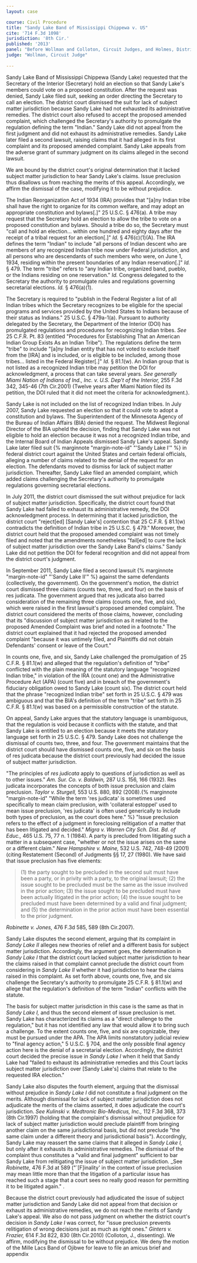```yaml
---
layout: case

course: Civil Procedure
title: "Sandy Lake Band of Mississippi Chippewa v. US"
cite: '714 F.3d 1098'
jurisdiction: '8th Cir.'
published: '2013'
panel: "Before Wollman and Colloton, Circuit Judges, and Holmes, District Judge (sitting by designation)"
judge: "Wollman, Circuit Judge"
        
---
```


Sandy Lake Band of Mississippi Chippewa (Sandy Lake) requested that the Secretary of the Interior (Secretary) hold an election so that Sandy Lake's members could vote on a proposed constitution. After the request was denied, Sandy Lake filed suit, seeking an order directing the Secretary to call an election. The district court dismissed the suit for lack of subject matter jurisdiction because Sandy Lake had not exhausted its administrative remedies. The district court also refused to accept the proposed amended complaint, which challenged the Secretary's authority to promulgate the regulation defining the term "Indian." Sandy Lake did not appeal from the first judgment and did not exhaust its administrative remedies. Sandy Lake later filed a second lawsuit, raising claims that it had alleged in its first complaint and its proposed amended complaint. Sandy Lake appeals from the adverse grant of summary judgment on its claims alleged in the second lawsuit.

We are bound by the district court's original determination that it lacked subject matter jurisdiction to hear Sandy Lake's claims. Issue preclusion thus disallows us from reaching the merits of this appeal. Accordingly, we affirm the dismissal of the case, modifying it to be without prejudice.

The Indian Reorganization Act of 1934 (IRA) provides that "[a]ny Indian tribe shall have the right to organize for its common welfare, and may adopt an appropriate constitution and bylaws[.]" 25 U.S.C. § 476(a). A tribe may request that the Secretary hold an election to allow the tribe to vote on a proposed constitution and bylaws. Should a tribe do so, the Secretary must "call and hold an election... within one hundred and eighty days after the receipt of a tribal request for an election[.]" _Id._ § 476(c)(1)(A). The IRA defines the term "Indian" to include "all persons of Indian descent who are members of any recognized Indian tribe now under Federal jurisdiction, and all persons who are descendants of such members who were, on June 1, 1934, residing within the present boundaries of any Indian reservation[.]" _Id._ § 479. The term "tribe" refers to "any Indian tribe, organized band, pueblo, or the Indians residing on one reservation." _Id._ Congress delegated to the Secretary the authority to promulgate rules and regulations governing secretarial elections. _Id._ § 476(a)(1).

The Secretary is required to "publish in the Federal Register a list of all Indian tribes which the Secretary recognizes to be eligible for the special programs and services provided by the United States to Indians because of their status as Indians." 25 U.S.C. § 479a-1(a). Pursuant to authority delegated by the Secretary, the Department of the Interior (DOI) has promulgated regulations and procedures for recognizing Indian tribes. _See_ 25 C.F.R. Pt. 83 (entitled "Procedures for Establishing That an American Indian Group Exists As an Indian Tribe"). The regulations define the term "tribe" to include "[a]ny Indian entity that has not voted to exclude itself from the [IRA] and is included, or is eligible to be included, among those tribes... listed in the Federal Register[.]" _Id._ § 81.1(w). An Indian group that is not listed as a recognized Indian tribe may petition the DOI for acknowledgment, a process that can take several years. _See generally_ _Miami Nation of Indians of Ind., Inc. v. U.S. Dep't of the Interior,_ 255 F.3d 342, 345-46 (7th Cir.2001) (Twelve years after Miami Nation filed its petition, the DOI ruled that it did not meet the criteria for acknowledgment.).

Sandy Lake is not included on the list of recognized Indian tribes. In July 2007, Sandy Lake requested an election so that it could vote to adopt a constitution and bylaws. The Superintendent of the Minnesota Agency of the Bureau of Indian Affairs (BIA) denied the request. The Midwest Regional Director of the BIA upheld the decision, finding that Sandy Lake was not eligible to hold an election because it was not a recognized Indian tribe, and the Internal Board of Indian Appeals dismissed Sandy Lake's appeal. Sandy Lake later filed suit {% marginnote "margin-note-id" "'Sandy Lake I'" %} in federal district court against the United States and certain federal officials, alleging a number of claims related to the denial of the request for an election. The defendants moved to dismiss for lack of subject matter jurisdiction. Thereafter, Sandy Lake filed an amended complaint, which added claims challenging the Secretary's authority to promulgate regulations governing secretarial elections.

In July 2011, the district court dismissed the suit without prejudice for lack of subject matter jurisdiction. Specifically, the district court found that Sandy Lake had failed to exhaust its administrative remedy, the DOI acknowledgment process. In determining that it lacked jurisdiction, the district court "reject[ed] [Sandy Lake's] contention that 25 C.F.R. § 81.1(w) contradicts the definition of Indian tribe in 25 U.S.C. § 479." Moreover, the district court held that the proposed amended complaint was not timely filed and noted that the amendments nonetheless "fail[ed] to cure the lack of subject matter jurisdiction over the Sandy Lake Band's claims." Sandy Lake did not petition the DOI for federal recognition and did not appeal from the district court's judgment.

In September 2011, Sandy Lake filed a second lawsuit {% marginnote "margin-note-id" "'Sandy Lake II'" %} against the same defendants (collectively, the government). On the government's motion, the district court dismissed three claims (counts two, three, and four) on the basis of res judicata. The government argued that res judicata also barred consideration of the remaining three claims (counts one, five, and six), which were raised in the first lawsuit's proposed amended complaint. The district court considered the merits of those claims, however, concluding that its "discussion of subject matter jurisdiction as it related to the proposed Amended Complaint was brief and noted in a footnote." The district court explained that it had rejected the proposed amended complaint "because it was untimely filed, and Plaintiffs did not obtain Defendants' consent or leave of the Court."

In counts one, five, and six, Sandy Lake challenged the promulgation of 25 C.F.R. § 81.1(w) and alleged that the regulation's definition of "tribe" conflicted with the plain meaning of the statutory language "recognized Indian tribe," in violation of the IRA (count one) and the Administrative Procedure Act (APA) (count five) and in breach of the government's fiduciary obligation owed to Sandy Lake (count six). The district court held that the phrase "recognized Indian tribe" set forth in 25 U.S.C. § 479 was ambiguous and that the BIA's definition of the term "tribe" set forth in 25 C.F.R. § 81.1(w) was based on a permissible construction of the statute.

On appeal, Sandy Lake argues that the statutory language is unambiguous, that the regulation is void because it conflicts with the statute, and that Sandy Lake is entitled to an election because it meets the statutory language set forth in 25 U.S.C. § 479. Sandy Lake does not challenge the dismissal of counts two, three, and four. The government maintains that the district court should have dismissed counts one, five, and six on the basis of res judicata because the district court previously had decided the issue of subject matter jurisdiction.

"The principles of _res judicata_ apply to questions of jurisdiction as well as to other issues." _Am. Sur. Co. v. Baldwin,_ 287 U.S. 156, 166 (1932). Res judicata incorporates the concepts of both issue preclusion and claim preclusion. _Taylor v. Sturgell,_ 553 U.S. 880, 892 (2008).{% marginnote "margin-note-id" "While the term 'res judicata' is sometimes used specifically to mean claim preclusion, with 'collateral estoppel' used to mean issue preclusion, 'res judicata' is often used generically to include both types of preclusion, as the court does here." %} "Issue preclusion refers to the effect of a judgment in foreclosing relitigation of a matter that has been litigated and decided." _Migra v. Warren City Sch. Dist. Bd. of Educ.,_ 465 U.S. 75, 77 n. 1 (1984). A party is precluded from litigating such a matter in a subsequent case, "whether or not the issue arises on the same or a different claim." _New Hampshire v. Maine,_ 532 U.S. 742, 748-49 (2001) (citing Restatement (Second) of Judgments §§ 17, 27 (1980). We have said that issue preclusion has five elements:

> (1) the party sought to be precluded in the second suit must have been a party, or in privity with a party, to the original lawsuit; (2) the issue sought to be precluded must be the same as the issue involved in the prior action; (3) the issue sought to be precluded must have been actually litigated in the prior action; (4) the issue sought to be precluded must have been determined by a valid and final judgment; and (5) the determination in the prior action must have been essential to the prior judgment.

_Robinette v. Jones,_ 476 F.3d 585, 589 (8th Cir.2007).

Sandy Lake disputes the second element, arguing that its complaint in _Sandy Lake II_ alleges new theories of relief and a different basis for subject matter jurisdiction. Accordingly, the argument goes, the determination in _Sandy Lake I_ that the district court lacked subject matter jurisdiction to hear the claims raised in that complaint cannot preclude the district court from considering in _Sandy Lake II_ whether it had jurisdiction to hear the claims raised in this complaint. As set forth above, counts one, five, and six challenge the Secretary's authority to promulgate 25 C.F.R. § 81.1(w) and allege that the regulation's definition of the term "Indian" conflicts with the statute.

The basis for subject matter jurisdiction in this case is the same as that in _Sandy Lake I,_ and thus the second element of issue preclusion is met. Sandy Lake has characterized its claims as a "direct challenge to the regulation," but it has not identified any law that would allow it to bring such a challenge. To the extent counts one, five, and six are cognizable, they must be pursued under the APA. The APA limits nonstatutory judicial review to "final agency action," 5 U.S.C. § 704, and the only possible final agency action here is the denial of a secretarial election. Accordingly, the district court decided the precise issue in _Sandy Lake I_ when it held that Sandy Lake had "failed to exhaust its administrative remedies and this Court lacks subject matter jurisdiction over [Sandy Lake's] claims that relate to the requested IRA election."

Sandy Lake also disputes the fourth element, arguing that the dismissal without prejudice in _Sandy Lake I_ did not constitute a final judgment on the merits. Although dismissal for lack of subject matter jurisdiction does not adjudicate the merits of the claims asserted, it does adjudicate the court's jurisdiction. _See_ _Kulinski v. Medtronic Bio-Medicus, Inc.,_ 112 F.3d 368, 373 (8th Cir.1997) (holding that the complaint's dismissal without prejudice for lack of subject matter jurisdiction would preclude plaintiff from bringing another claim on the same jurisdictional basis, but did not preclude "the same claim under a different theory and jurisdictional basis"). Accordingly, Sandy Lake may reassert the same claims that it alleged in _Sandy Lake I,_ but only after it exhausts its administrative remedies. The dismissal of the complaint thus constitutes a "valid and final judgment" sufficient to bar Sandy Lake from relitigating the issue of subject matter jurisdiction. _See _Robinette,_ 476 F.3d at 589 ("`[F]inality' in the context of issue preclusion may mean little more than that the litigation of a particular issue has reached such a stage that a court sees no really good reason for permitting it to be litigated again." .

Because the district court previously had adjudicated the issue of subject matter jurisdiction and Sandy Lake did not appeal from that decision or exhaust its administrative remedies, we do not reach the merits of Sandy Lake's appeal. We also do not pass judgment on whether the district court's decision in _Sandy Lake I_ was correct, for "issue preclusion prevents relitigation of wrong decisions just as much as right ones." _Ginters v. Frazier,_ 614 F.3d 822, 830 (8th Cir.2010) (Colloton, J., dissenting). We affirm, modifying the dismissal to be without prejudice. We deny the motion of the Mille Lacs Band of Ojibwe for leave to file an amicus brief and appendix